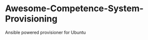 Awesome-Competence-System-Provisioning
======================================

Ansible powered provisioner for Ubuntu
